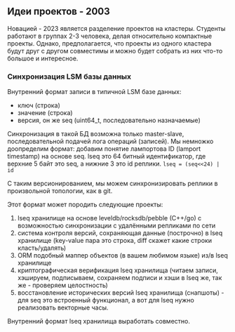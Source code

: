 ##  Идеи проектов - 2003

Новацией - 2023 является разделение проектов на кластеры. Студенты работают в группах 2-3 человека,
делая относительно компактные проекты. Однако, предполагается, что проекты из одного кластера
будут друг с другом совместимы и можно будет собрать из них что-то большое и интересное.

### Синхронизация LSM базы данных

Внутренний формат записи в типичной LSM базе данных:
 - ключ (строка)
 - значение (строка)
 - версия, он же seq (uint64_t, последовательно назначаемые)

Синхронизация в такой БД возможна только master-slave, последовательной подачей лога операций (записей).
Мы немножко доопределим формат: добавим понятие лампортова ID (lamport timestamp) на основе seq.
lseq это 64 битный идентификатор, где верхние 5 байт это seq, а нижние 3 это id реплики.
`lseq = (seq<<24) | id`

С таким версионированием, мы можем синхронизировать реплики в произвольной топологии, как в git.

Этот формат может породить следующие проекты:

 1. lseq хранилище на основе leveldb/rocksdb/pebble (C++/go) с возможностью синхронизации с удалёнными репликами по сети
 2. система контроля версий, сохраняющая данные (построчно) в lseq хранилище (key-value пара это строка, diff скажет какие строки класть/удалять)
 3. ORM подобный маппер объектов (в вашем любимом языке) из/в lseq хранилище
 4. криптографическая верификация lseq хранилища (читаем записи, хэшируем, подписываем, сохраняем подписи и хэши в lseq же, так же - проверяем целостность)
 5. восстановление исторических версий lseq хранилища (снапшоты) - для seq это встроенный функционал, а вот для lseq нужно реализовать векторные часы.
 
 Внутренний формат lseq хранилища выработать совместно.
